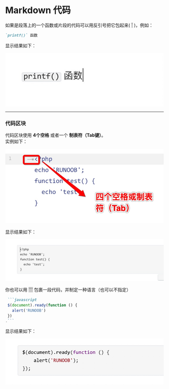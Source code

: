 # Markdown 代码
如果是段落上的一个函数或片段的代码可以用反引号把它包起来( <span style="background:#ccc">`</span> )，例如：

```markdown
`printf()` 函数
```
显示结果如下：

<img src="../../.vuepress/public/image/markdown/markdown5-1.jpg" />

-------------------------------

### 代码区块
代码区块使用 **4个空格** 或者一个 **制表符（Tab键）**。  
实例如下：

<img src="../../.vuepress/public/image/markdown/markdown5-2.jpg"/>

显示结果如下：

<img src="../../.vuepress/public/image/markdown/markdown5-3.jpg"/>

你也可以用 <span style="background: #ccc">```</span> 包裹一段代码，并制定一种语言（也可以不指定）

```markdown
 ```javascript
 $(document).ready(function () {
   alert('RUNOOB')
 })
.```
```

显示结果如下：

<img src="../../.vuepress/public/image/markdown/markdown5-4.jpg" />